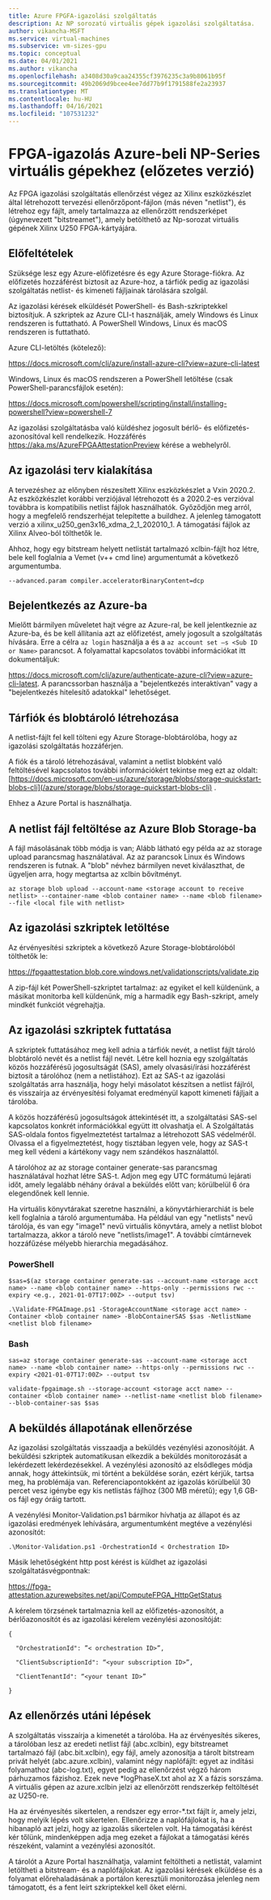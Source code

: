 ```yaml
---
title: Azure FPGFA-igazolási szolgáltatás
description: Az NP sorozatú virtuális gépek igazolási szolgáltatása.
author: vikancha-MSFT
ms.service: virtual-machines
ms.subservice: vm-sizes-gpu
ms.topic: conceptual
ms.date: 04/01/2021
ms.author: vikancha
ms.openlocfilehash: a3408d30a9caa24355cf3976235c3a9b8061b95f
ms.sourcegitcommit: 49b2069d9bcee4ee7dd77b9f1791588fe2a23937
ms.translationtype: MT
ms.contentlocale: hu-HU
ms.lasthandoff: 04/16/2021
ms.locfileid: "107531232"
---
```

# <a name="fpga-attestation-for-azure-np-series-vms-preview"></a>FPGA-igazolás Azure-beli NP-Series virtuális gépekhez (előzetes verzió)

Az FPGA igazolási szolgáltatás ellenőrzést végez az Xilinx eszközkészlet által létrehozott tervezési ellenőrzőpont-fájlon (más néven "netlist"), és létrehoz egy fájlt, amely tartalmazza az ellenőrzött rendszerképet (úgynevezett "bitstreamet"), amely betölthető az Np-sorozat virtuális gépének Xilinx U250 FPGA-kártyájára.  

## <a name="prerequisites"></a>Előfeltételek  

Szüksége lesz egy Azure-előfizetésre és egy Azure Storage-fiókra. Az előfizetés hozzáférést biztosít az Azure-hoz, a tárfiók pedig az igazolási szolgáltatás netlist- és kimeneti fájljainak tárolására szolgál.  

Az igazolási kérések elküldését PowerShell- és Bash-szkriptekkel biztosítjuk.   A szkriptek az Azure CLI-t használják, amely Windows és Linux rendszeren is futtatható. A PowerShell Windows, Linux és macOS rendszeren is futtatható.  

Azure CLI-letöltés (kötelező):  

https://docs.microsoft.com/cli/azure/install-azure-cli?view=azure-cli-latest  

Windows, Linux és macOS rendszeren a PowerShell letöltése (csak PowerShell-parancsfájlok esetén):  

https://docs.microsoft.com/powershell/scripting/install/installing-powershell?view=powershell-7  

Az igazolási szolgáltatásba való küldéshez jogosult bérlő- és előfizetés-azonosítóval kell rendelkezik. Hozzáférés https://aka.ms/AzureFPGAAttestationPreview kérése a webhelyről. 

## <a name="building-your-design-for-attestation"></a>Az igazolási terv kialakítása  

A tervezéshez az előnyben részesített Xilinx eszközkészlet a Vxin 2020.2. Az eszközkészlet korábbi verziójával létrehozott és a 2020.2-es verzióval továbbra is kompatibilis netlist fájlok használhatók. Győződjön meg arról, hogy a megfelelő rendszerhéjat telepítette a buildhez. A jelenleg támogatott verzió a xilinx_u250_gen3x16_xdma_2_1_202010_1. A támogatási fájlok az Xilinx Alveo-ból tölthetők le. 

Ahhoz, hogy egy bitstream helyett netlistát tartalmazó xclbin-fájlt hoz létre, bele kell foglalnia a Vemet (v++ cmd line) argumentumát a következő argumentumba.   

```--advanced.param compiler.acceleratorBinaryContent=dcp  ```

## <a name="logging-into-azure"></a>Bejelentkezés az Azure-ba  

Mielőtt bármilyen műveletet hajt végre az Azure-ral, be kell jelentkeznie az Azure-ba, és be kell állítania azt az előfizetést, amely jogosult a szolgáltatás hívására. Erre a célra ```az login``` használja a és a ```az account set –s <Sub ID or Name>``` parancsot. A folyamattal kapcsolatos további információkat itt dokumentáljuk:  

https://docs.microsoft.com/cli/azure/authenticate-azure-cli?view=azure-cli-latest. A parancssorban használja a "bejelentkezés interaktívan" vagy a "bejelentkezés hitelesítő adatokkal" lehetőséget.  

## <a name="creating-a-storage-account-and-blob-container"></a>Tárfiók és blobtároló létrehozása  

A netlist-fájlt fel kell tölteni egy Azure Storage-blobtárolóba, hogy az igazolási szolgáltatás hozzáférjen.  

A fiók és a tároló létrehozásával, valamint a netlist blobként való feltöltésével kapcsolatos további információkért tekintse meg ezt az oldalt: [https://docs.microsoft.com/en-us/azure/storage/blobs/storage-quickstart-blobs-cli](/azure/storage/blobs/storage-quickstart-blobs-cli) .  

Ehhez a Azure Portal is használhatja.  

## <a name="upload-your-netlist-file-to-azure-blob-storage"></a>A netlist fájl feltöltése az Azure Blob Storage-ba  

A fájl másolásának több módja is van; Alább látható egy példa az az storage upload parancsmag használatával. Az az parancsok Linux és Windows rendszeren is futnak. A "blob" névhez bármilyen nevet kiválaszthat, de ügyeljen arra, hogy megtartsa az xclbin bővítményt. 

```az storage blob upload --account-name <storage account to receive netlist> --container-name <blob container name> --name <blob filename> --file <local file with netlist>  ```

## <a name="download-the-attestation-scripts"></a>Az igazolási szkriptek letöltése  

Az érvényesítési szkriptek a következő Azure Storage-blobtárolóból tölthetők le:  

https://fpgaattestation.blob.core.windows.net/validationscripts/validate.zip  

A zip-fájl két PowerShell-szkriptet tartalmaz: az egyiket el kell küldenünk, a másikat monitorba kell küldenünk, míg a harmadik egy Bash-szkript, amely mindkét funkciót végrehajtja.  

## <a name="running-the-attestation-scripts"></a>Az igazolási szkriptek futtatása  

A szkriptek futtatásához meg kell adnia a tárfiók nevét, a netlist fájlt tároló blobtároló nevét és a netlist fájl nevét. Létre kell hoznia egy szolgáltatás közös hozzáférésű jogosultságát (SAS), amely olvasási/írási hozzáférést biztosít a tárolóhoz (nem a netlistához). Ezt az SAS-t az igazolási szolgáltatás arra használja, hogy helyi másolatot készítsen a netlist fájlról, és visszaírja az érvényesítési folyamat eredményül kapott kimeneti fájljait a tárolóba.  

A közös hozzáférésű jogosultságok áttekintését itt, a szolgáltatási SAS-sel kapcsolatos konkrét információkkal együtt itt olvashatja el. A Szolgáltatás SAS-oldala fontos figyelmeztetést tartalmaz a létrehozott SAS védelméről.  Olvassa el a figyelmeztetést, hogy tisztában legyen vele, hogy az SAS-t meg kell védeni a kártékony vagy nem szándékos használattól.  

A tárolóhoz az az storage container generate-sas parancsmag használatával hozhat létre SAS-t. Adjon meg egy UTC formátumú lejárati időt, amely legalább néhány órával a beküldés előtt van; körülbelül 6 óra elegendőnek kell lennie.  

Ha virtuális könyvtárakat szeretne használni, a könyvtárhierarchiát is bele kell foglalnia a tároló argumentumába. Ha például van egy "netlists" nevű tárolója, és van egy "image1" nevű virtuális könyvtára, amely a netlist blobot tartalmazza, akkor a tároló neve "netlists/image1". A további címtárnevek hozzáfűzése mélyebb hierarchia megadásához. 

### <a name="powershell"></a>PowerShell   

```$sas=$(az storage container generate-sas --account-name <storage acct name> --name <blob container name> --https-only --permissions rwc --expiry <e.g., 2021-01-07T17:00Z> --output tsv)  ```

```.\Validate-FPGAImage.ps1 -StorageAccountName <storage acct name> -Container <blob container name> -BlobContainerSAS $sas -NetlistName <netlist blob filename>  ```

### <a name="bash"></a>Bash  

``` sas=az storage container generate-sas --account-name <storage acct name> --name <blob container name> --https-only --permissions rwc --expiry <2021-01-07T17:00Z> --output tsv  ```

```validate-fpgaimage.sh --storage-account <storage acct name> --container <blob container name> --netlist-name <netlist blob filename> --blob-container-sas $sas ``` 

## <a name="checking-on-the-status-of-your-submission"></a>A beküldés állapotának ellenőrzése  

Az igazolási szolgáltatás visszaadja a beküldés vezénylési azonosítóját. A beküldési szkriptek automatikusan elkezdik a beküldés monitorozását a lekérdezett lekérdezésekkel. A vezénylési azonosító az elsődleges módja annak, hogy áttekintsük, mi történt a beküldése során, ezért kérjük, tartsa meg, ha problémája van. Referenciapontokként az igazolás körülbelül 30 percet vesz igénybe egy kis netlistás fájlhoz (300 MB méretű); egy 1,6 GB-os fájl egy óráig tartott. 

A vezénylési Monitor-Validation.ps1 bármikor hívhatja az állapot és az igazolási eredmények lehívására, argumentumként megtéve a vezénylési azonosítót:  

```.\Monitor-Validation.ps1 -OrchestrationId < Orchestration ID>  ```

Másik lehetőségként http post kérést is küldhet az igazolási szolgáltatásvégpontnak:  

https://fpga-attestation.azurewebsites.net/api/ComputeFPGA_HttpGetStatus  

A kérelem törzsének tartalmaznia kell az előfizetés-azonosítót, a bérlőazonosítót és az igazolási kérelem vezénylési azonosítóját:  

```
{  

  "OrchestrationId": ”< orchestration ID>”,  

  "ClientSubscriptionId": “<your subscription ID>”,  

  "ClientTenantId": “<your tenant ID>”  

}
```

## <a name="post-validation-steps"></a>Az ellenőrzés utáni lépések

A szolgáltatás visszaírja a kimenetét a tárolóba. Ha az érvényesítés sikeres, a tárolóban lesz az eredeti netlist fájl (abc.xclbin), egy bitstreamet tartalmazó fájl (abc.bit.xclbin), egy fájl, amely azonosítja a tárolt bitstream privát helyét (abc.azure.xclbin), valamint négy naplófájlt: egyet az indítási folyamathoz (abc-log.txt), egyet pedig az ellenőrzést végző három párhuzamos fázishoz. Ezek neve *logPhaseX.txt ahol az X a fázis sorszáma. A virtuális gépen az azure.xclbin jelzi az ellenőrzött rendszerkép feltöltését az U250-re. 

Ha az érvényesítés sikertelen, a rendszer egy error-*.txt fájlt ír, amely jelzi, hogy melyik lépés volt sikertelen. Ellenőrizze a naplófájlokat is, ha a hibanapló azt jelzi, hogy az igazolás sikertelen volt. Ha támogatási kérést kér tőlünk, mindenképpen adja meg ezeket a fájlokat a támogatási kérés részeként, valamint a vezénylési azonosítót.  

A tárolót a Azure Portal használhatja, valamint feltöltheti a netlistát, valamint letöltheti a bitstream- és a naplófájlokat. Az igazolási kérések elküldése és a folyamat előrehaladásának a portálon keresztüli monitorozása jelenleg nem támogatott, és a fent leírt szkriptekkel kell őket elérni. 

